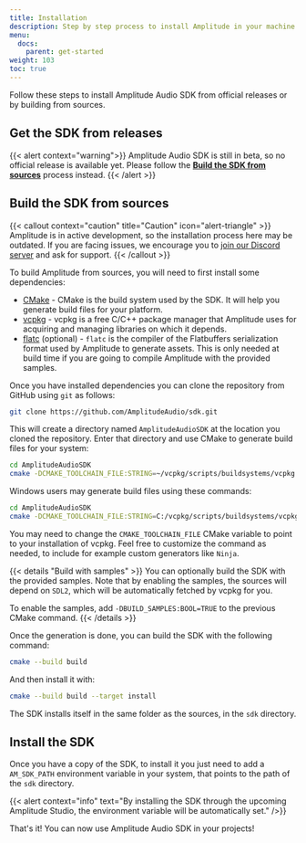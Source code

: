 ```yaml
---
title: Installation
description: Step by step process to install Amplitude in your machine and make the SDK available for your projects.
menu:
  docs:
    parent: get-started
weight: 103
toc: true
---
```


Follow these steps to install Amplitude Audio SDK from official releases or by building from sources.

## Get the SDK from releases

{{< alert context="warning">}}
Amplitude Audio SDK is still in beta, so no official release is available yet. Please follow the **[Build the SDK from sources](#build-the-sdk-from-sources)** process instead.
{{< /alert >}}

## Build the SDK from sources

{{< callout context="caution" title="Caution" icon="alert-triangle" >}}
Amplitude is in active development, so the installation process here may be outdated. If you are facing issues, we encourage you to [join our Discord server](https://discord.gg/QR2uBpzJ5f) and ask for support.
{{< /callout >}}

To build Amplitude from sources, you will need to first install some dependencies:

- [CMake](https://cmake.org) - CMake is the build system used by the SDK. It will help you generate build files for your platform.
- [vcpkg](https://vcpkg.io) - vcpkg is a free C/C++ package manager that Amplitude uses for acquiring and managing libraries on which it depends.
- [flatc](https://google.github.io/flatbuffers/) (optional) - `flatc` is the compiler of the Flatbuffers serialization format used by Amplitude to generate assets. This is only needed at build time if you are going to compile Amplitude with the provided samples.

Once you have installed dependencies you can clone the repository from GitHub using `git` as follows:

```bash
git clone https://github.com/AmplitudeAudio/sdk.git
```

This will create a directory named `AmplitudeAudioSDK` at the location you cloned the repository. Enter that directory and use CMake to generate build files for your system:

```bash
cd AmplitudeAudioSDK
cmake -DCMAKE_TOOLCHAIN_FILE:STRING=~/vcpkg/scripts/buildsystems/vcpkg.cmake  -B ./build
```

Windows users may generate build files using these commands:

```bash
cd AmplitudeAudioSDK
cmake -DCMAKE_TOOLCHAIN_FILE:STRING=C:/vcpkg/scripts/buildsystems/vcpkg.cmake  -B .\build
```

You may need to change the `CMAKE_TOOLCHAIN_FILE` CMake variable to point to your installation of vcpkg. Feel free to customize the command as needed, to include for example custom generators like `Ninja`.

{{< details "Build with samples" >}}
You can optionally build the SDK with the provided samples. Note that by enabling the samples, the sources will depend on `SDL2`, which will be automatically fetched by vcpkg for you.

To enable the samples, add `-DBUILD_SAMPLES:BOOL=TRUE` to the previous CMake command.
{{< /details >}}

Once the generation is done, you can build the SDK with the following command:

```bash
cmake --build build
```

And then install it with:

```bash
cmake --build build --target install
```

The SDK installs itself in the same folder as the sources, in the `sdk` directory.

## Install the SDK

Once you have a copy of the SDK, to install it you just need to add a `AM_SDK_PATH` environment variable in your system, that points to the path of the `sdk` directory.

{{< alert context="info" text="By installing the SDK through the upcoming Amplitude Studio, the environment variable will be automatically set." />}}

That's it! You can now use Amplitude Audio SDK in your projects!
